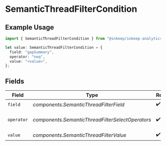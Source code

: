 # SemanticThreadFilterCondition

## Example Usage

```typescript
import { SemanticThreadFilterCondition } from "@inkeep/inkeep-analytics/models/components";

let value: SemanticThreadFilterCondition = {
  field: "gapSummary",
  operator: "neq",
  value: "<value>",
};
```

## Fields

| Field                                            | Type                                             | Required                                         | Description                                      |
| ------------------------------------------------ | ------------------------------------------------ | ------------------------------------------------ | ------------------------------------------------ |
| `field`                                          | *components.SemanticThreadFilterField*           | :heavy_check_mark:                               | N/A                                              |
| `operator`                                       | *components.SemanticThreadFilterSelectOperators* | :heavy_check_mark:                               | Available Select Operators                       |
| `value`                                          | *components.SemanticThreadFilterValue*           | :heavy_check_mark:                               | N/A                                              |